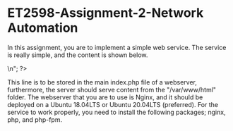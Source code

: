 # ET2598-Assignment-2-Network Automation
In this assignment, you are to implement a simple web service. The service is really simple, and the content is shown below.

<?php echo date("Y-m-d H:i:s") . " Welcome to " . gethostname() . "|" .$_SERVER['SERVER_ADDR'] .":" . $_SERVER['SERVER_PORT'] ."<br>\n"; ?> 

This line is to be stored in the main index.php file of a webserver, furthermore, the server should serve content from the "/var/www/html" folder. 
The webserver that you are to use is Nginx, and it should be deployed on a Ubuntu 18.04LTS or Ubuntu 20.04LTS (preferred). 
For the service to work properly, you need to install the following packages; nginx, php, and php-fpm. 

